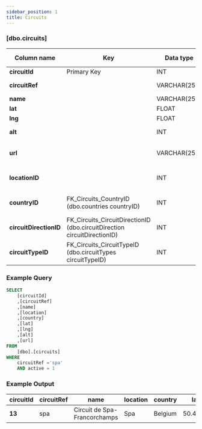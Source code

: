 ```yaml
---
sidebar_position: 1
title: Circuits
---
```



### [dbo.circuits]
| Column name | Key | Data type | Allow NULLs | Default | Description |
| ------- | ------- | ------- | ------- | ------- | ------- |
| **circuitId** |  Primary Key | INT | ☐ |  |  | 
| **circuitRef** |  | VARCHAR(255) | ☐ |  | Unique circuit identifier | 
| **name** |  | VARCHAR(255) | ☐ |  | Circuit name | 
| **lat** |  | FLOAT | ☑ |  | Latitude | 
| **lng** |  | FLOAT | ☑ |  | Longitude | 
| **alt** |  | INT | ☑ |  | Altitude (metres) | 
| **url** |  | VARCHAR(255) | ☐ |  | Circuit Wikipedia page | 
| **locationID** |  | INT | ☑ |  | Foreign key links to locations | 
| **countryID** | FK_Circuits_CountryID (dbo.countries countryID) | INT | ☑ |  | Foreign Key link to countries | 
| **circuitDirectionID** | FK_Circuits_CircuitDirectionID (dbo.circuitDirection circuitDirectionID) | INT | ☑ |  | Foreign key link to circuitDirection | 
| **circuitTypeID** | FK_Circuits_CircuitTypeID (dbo.circuitTypes circuitTypeID) | INT | ☑ |  | Foreign key link to circuitType | 

### Example Query

```sql
SELECT 
	[circuitId]
	,[circuitRef]
	,[name]
	,[location]
	,[country]
	,[lat]
	,[lng]
	,[alt]
	,[url]
FROM 
	[dbo].[circuits]
WHERE 
	circuitRef ='spa'
	AND active = 1
```

### Example Output

|circuitId|circuitRef|name|location|country|lat|lng|alt|url|
| ------- | ------- | ------- | ------- | ------- | ------- |------- |------- |------- |
| **13** |  spa | Circuit de Spa-Francorchamps |Spa|Belgium|50.4372|5.97139|401|http://en.wikipedia.org/wiki/Circuit_de_Spa-Francorchamps|